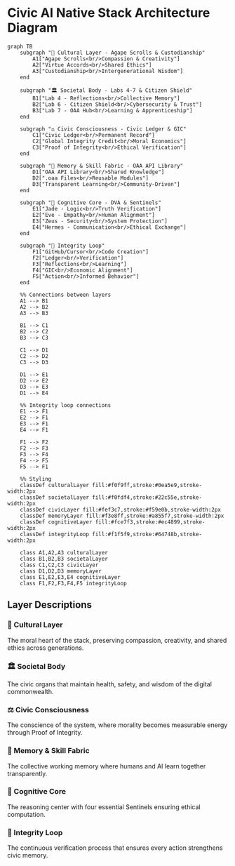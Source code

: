 # Civic AI Native Stack Architecture Diagram

```mermaid
graph TB
    subgraph "🌿 Cultural Layer - Agape Scrolls & Custodianship"
        A1["Agape Scrolls<br/>Compassion & Creativity"]
        A2["Virtue Accords<br/>Shared Ethics"]
        A3["Custodianship<br/>Intergenerational Wisdom"]
    end
    
    subgraph "🏛️ Societal Body - Labs 4-7 & Citizen Shield"
        B1["Lab 4 - Reflections<br/>Collective Memory"]
        B2["Lab 6 - Citizen Shield<br/>Cybersecurity & Trust"]
        B3["Lab 7 - OAA Hub<br/>Learning & Apprenticeship"]
    end
    
    subgraph "⚖️ Civic Consciousness - Civic Ledger & GIC"
        C1["Civic Ledger<br/>Permanent Record"]
        C2["Global Integrity Credit<br/>Moral Economics"]
        C3["Proof of Integrity<br/>Ethical Verification"]
    end
    
    subgraph "💾 Memory & Skill Fabric - OAA API Library"
        D1["OAA API Library<br/>Shared Knowledge"]
        D2[".oaa Files<br/>Reusable Modules"]
        D3["Transparent Learning<br/>Community-Driven"]
    end
    
    subgraph "🧠 Cognitive Core - DVA & Sentinels"
        E1["Jade - Logic<br/>Truth Verification"]
        E2["Eve - Empathy<br/>Human Alignment"]
        E3["Zeus - Security<br/>System Protection"]
        E4["Hermes - Communication<br/>Ethical Exchange"]
    end
    
    subgraph "🔄 Integrity Loop"
        F1["GitHub/Cursor<br/>Code Creation"]
        F2["Ledger<br/>Verification"]
        F3["Reflections<br/>Learning"]
        F4["GIC<br/>Economic Alignment"]
        F5["Action<br/>Informed Behavior"]
    end
    
    %% Connections between layers
    A1 --> B1
    A2 --> B2
    A3 --> B3
    
    B1 --> C1
    B2 --> C2
    B3 --> C3
    
    C1 --> D1
    C2 --> D2
    C3 --> D3
    
    D1 --> E1
    D2 --> E2
    D3 --> E3
    D1 --> E4
    
    %% Integrity loop connections
    E1 --> F1
    E2 --> F1
    E3 --> F1
    E4 --> F1
    
    F1 --> F2
    F2 --> F3
    F3 --> F4
    F4 --> F5
    F5 --> F1
    
    %% Styling
    classDef culturalLayer fill:#f0f9ff,stroke:#0ea5e9,stroke-width:2px
    classDef societalLayer fill:#f0fdf4,stroke:#22c55e,stroke-width:2px
    classDef civicLayer fill:#fef3c7,stroke:#f59e0b,stroke-width:2px
    classDef memoryLayer fill:#f3e8ff,stroke:#a855f7,stroke-width:2px
    classDef cognitiveLayer fill:#fce7f3,stroke:#ec4899,stroke-width:2px
    classDef integrityLoop fill:#f1f5f9,stroke:#64748b,stroke-width:2px
    
    class A1,A2,A3 culturalLayer
    class B1,B2,B3 societalLayer
    class C1,C2,C3 civicLayer
    class D1,D2,D3 memoryLayer
    class E1,E2,E3,E4 cognitiveLayer
    class F1,F2,F3,F4,F5 integrityLoop
```

## Layer Descriptions

### 🌿 Cultural Layer
The moral heart of the stack, preserving compassion, creativity, and shared ethics across generations.

### 🏛️ Societal Body  
The civic organs that maintain health, safety, and wisdom of the digital commonwealth.

### ⚖️ Civic Consciousness
The conscience of the system, where morality becomes measurable energy through Proof of Integrity.

### 💾 Memory & Skill Fabric
The collective working memory where humans and AI learn together transparently.

### 🧠 Cognitive Core
The reasoning center with four essential Sentinels ensuring ethical computation.

### 🔄 Integrity Loop
The continuous verification process that ensures every action strengthens civic memory.